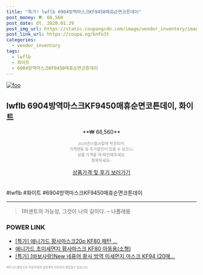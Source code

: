 ```yaml
--- 
title: "특가! lwflb 6904방역마스크KF9450매휴순면코튼데이" 
post_money: ₩. 66,560 
post_date: dt. 2020.01.29 
post_img_url: https://static.coupangcdn.com/image/vendor_inventory/images/2019/03/28/20/4/257bc73e-a76a-4dcc-b3d3-05f67f9d0ef4.jpg 
post_link_url: https://coupa.ng/bnFo3t 
categories: 
  - vendor_inventory 
tags: 
  - lwflb 
  - 화이트 
  - 6904방역마스크KF9450매휴순면코튼데이 
--- 
```

[![foo](https://static.coupangcdn.com/image/vendor_inventory/images/2019/03/28/20/4/257bc73e-a76a-4dcc-b3d3-05f67f9d0ef4.jpg)](https://coupa.ng/bnFo3t) 

## lwflb 6904방역마스크KF9450매휴순면코튼데이, 화이트 
<p style="text-align: center;">**₩ 66,560**</p> 
<p style="text-align: center;"><span style="color: #898c8f; font-family: Georgia,Times,serif; font-size: 0.75em;">2020년01월29일에 작성되어, <br>가격변동 및 추가할인이 있을 수 있으니,<br> 상품 가격을 꼭!확인해주세요.<br>행복하세요~</span> 
</p>	 
<div markdown="0" style="text-align: center;"><a href="https://coupa.ng/bnFo3t" class="btn btn--success">상품가격 및 후기 보러가기</a></div> 
<br><br> 
  #lwflb #화이트 #6904방역마스크KF9450매휴순면코튼데이 
<hr> 

> 1퍼센트의 가능성, 그것이 나의 길이다. – 나폴레옹 


### POWER LINK

* <a href="https://blog.naver.com/sakai111/221787844896" target="_blank">[특가] 애니가드 황사마스크20p KF80 패턴 ...</a>
* <a href="https://blog.naver.com/santokki14/221787696495" target="_blank">애니가드 초미세먼지 황사마스크 KF80 아동용(소형)</a>
* <a href="https://blog.naver.com/an0733/221787922028" target="_blank">[특가] [바보사랑]New 네퓨어 황사 방역 미세먼지 마스크 KF94 (20매...</a>

<span style="color: #898c8f; font-family: Georgia,Times,serif; font-size: 0.55em;">파트너스활동으로 작성자에게 일정액의 커미션이 제공될수 있습니다.</span> 
